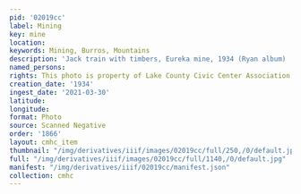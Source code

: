 ```yaml
---
pid: '02019cc'
label: Mining
key: mine
location: 
keywords: Mining, Burros, Mountains
description: 'Jack train with timbers, Eureka mine, 1934 (Ryan album) '
named_persons: 
rights: This photo is property of Lake County Civic Center Association.
creation_date: '1934'
ingest_date: '2021-03-30'
latitude: 
longitude: 
format: Photo
source: Scanned Negative
order: '1866'
layout: cmhc_item
thumbnail: "/img/derivatives/iiif/images/02019cc/full/250,/0/default.jpg"
full: "/img/derivatives/iiif/images/02019cc/full/1140,/0/default.jpg"
manifest: "/img/derivatives/iiif/02019cc/manifest.json"
collection: cmhc
---
```

